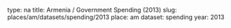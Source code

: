 type: na
title: Armenia / Government Spending (2013)
slug: places/am/datasets/spending/2013
place: am
dataset: spending
year: 2013
